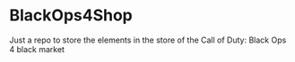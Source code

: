 # BlackOps4Shop
Just a repo to store the elements in the store of the Call of Duty: Black Ops 4 black market
